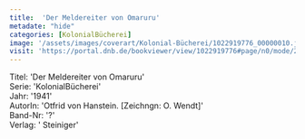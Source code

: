 ```yaml
---
title:  'Der Meldereiter von Omaruru'
metadate: "hide"
categories: [KolonialBücherei]
image: '/assets/images/coverart/Kolonial-Bücherei/1022919776_00000010.jpg'
visit: 'https://portal.dnb.de/bookviewer/view/1022919776#page/n0/mode/2up'
---
```

Titel: 'Der Meldereiter von Omaruru' <br>
Serie: 'KolonialBücherei' <br>
Jahr: '1941' <br>
AutorIn: 'Otfrid von Hanstein. [Zeichngn: O. Wendt]' <br>
Band-Nr: '?' <br>
Verlag: ' Steiniger'